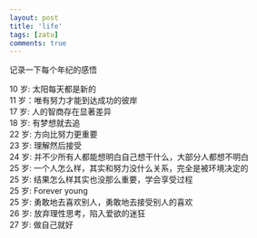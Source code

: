 ```yaml
---
layout: post
title: 'life'
tags: [zatu]
comments: true
---
```


记录一下每个年纪的感悟

10 岁: 太阳每天都是新的  
11 岁：唯有努力才能到达成功的彼岸  
17 岁: 人的智商存在显著差异  
18 岁: 有梦想就去追  
22 岁: 方向比努力更重要  
23 岁: 理解然后接受  
24 岁: 并不少所有人都能想明白自己想干什么，大部分人都想不明白  
25 岁: 一个人怎么样，其实和努力没什么关系，完全是被环境决定的  
25 岁: 结果怎么样其实也没那么重要，学会享受过程  
25 岁: Forever young  
25 岁: 勇敢地去喜欢别人，勇敢地去接受别人的喜欢  
26 岁: 放弃理性思考，陷入爱欲的迷狂  
27 岁: 做自己就好
